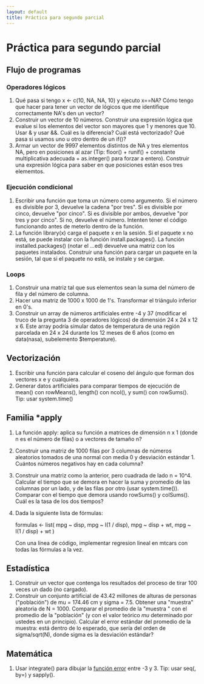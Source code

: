 ```yaml
--- 
layout: default 
title: Práctica para segundo parcial
--- 
```



# Práctica para segundo parcial


## Flujo de programas


### Operadores lógicos

1.  Qué pasa si tengo x <- c(10, NA, NA, 10) y ejecuto x==NA? Cómo tengo que hacer para tener un
    vector de lógicos que me identifique correctamente NA's den un vector?
2.  Construir un vector de 10 números. Construir una expresión lógica que evalue si los elementos del
    vector son mayores que 1 y menores que 10. Usar & y usar &&. Cuál es la diferencia? Cuál está
    vectorizado? Qué pasa si usamos uno u otro dentro de un if()?
3.  Armar un vector de 9997 elementos distintos de NA y tres elementos NA, pero en posiciones al
    azar (Tip: floor() + runif() + constante multiplicativa adecuada + as.integer() para forzar a entero). Construir una expresión lógica para saber en que posiciones están esos tres elememtos.


### Ejecución condicional

1.  Escribir una función que toma un número como argumento. Si el número es divisible por 3,
    devuelve la cadena "por tres". Si es divisible por cinco, devuelve "por cinco". Si es divisible
    por ambos, devuelve "por tres y por cinco". Si no, devuelve el número. Intenten tener el código
    funcionando antes de meterlo dentro de la función.
2.  La función library(x) carga el paquete x en la sesión. Si el paquete x no está, se puede instalar
    con la función install.packages(). La función installed.packages() (notar el &#x2026;ed) devuelve una matriz con los
    paquetes instalados. Construir una función para cargar un paquete en la sesión, tal que si el paquete no está,
    se instale y se cargue.


### Loops

1.  Construir una matriz tal que sus elementos sean la suma del número de fila y del número de
    columna.
2.  Hacer una matriz de 1000 x 1000 de 1's. Transformar el triángulo inferior en 0's.
3.  Construir un array de números artificiales entre -4 y 37 (modificar el truco de la pregunta 3 de
    operadores lógicos) de dimensión 24 x 24 x 12 x 6. Este array podría simular datos de temperatura de una región parcelada en 24 x 24 durante los 12 meses de 6 años (como en data(nasa), subelemento $temperature).


## Vectorización

1.  Escribir una función para calcular el coseno del ángulo que forman dos vectores x e y cualquiera.
2.  Generar datos artificiales para comparar tiempos de ejecución de mean() con rowMeans(), length() con ncol(), y sum() con
    rowSums(). Tip: usar system.time()


## Familia \*apply

1.  La función apply: aplica su función a matrices de dimensión n x 1 (donde n es el número de filas) o a
    vectores de tamaño n?
2.  Construir una matriz de 1000 filas por 3 columnas de números aleatorios tomados de una normal con
    media 0 y desviación estándar 1. Cuántos números negativos hay en cada columna?
3.  Construir una matriz como la anterior, pero cuadrada de lado n = 10^4. Calcular el tiempo que se
    demora en hacer la suma y promedio de las columnas por un lado, y de las filas por otro (usar
    system.time()). Comparar con el tiempo que demora usando rowSums() y colSums(). Cuál es la tasa
    de los dos tiempos?
4.  Dada la siguiente lista de fórmulas:
    
    formulas <- list(
    mpg ~ disp,
    mpg ~ I(1 / disp),
    mpg ~ disp + wt,
    mpg ~ I(1 / disp) + wt
    )
    
    Con una línea de código, implementar regresion lineal en mtcars con todas las fórmulas a la vez.


## Estadística

1.  Construir un vector que contenga los resultados del proceso de tirar 100 veces un dado (no
    cargado).
2.  Construir un conjunto artificial de 43.42 millones de alturas de personas ("población") de mu =
    174.46 cm y sigma = 7.5. Obtener una "muestra" aleatoria de N = 1000. Comparar el promedio de la
    "muestra " con el promedio de la "población" (y con el valor teórico *mu* determinado por ustedes
    en un principio). Calcular el error estándar del promedio de la muestra: está dentro de lo
    esperado, que sería del orden de sigma/sqrt(N), donde sigma es la desviación estándar?


## Matemática

1.  Usar integrate() para dibujar la [función error](https://en.wikipedia.org/wiki/Error_function) entre -3 y 3. Tip: usar seq(, by=) y sapply().

